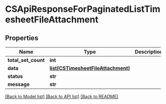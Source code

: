# CSApiResponseForPaginatedListTimesheetFileAttachment

## Properties
Name | Type | Description | Notes
------------ | ------------- | ------------- | -------------
**total_set_count** | **int** |  | [optional] 
**data** | [**list[CSTimesheetFileAttachment]**](CSTimesheetFileAttachment.md) |  | [optional] 
**status** | **str** |  | [optional] 
**message** | **str** |  | [optional] 

[[Back to Model list]](../README.md#documentation-for-models) [[Back to API list]](../README.md#documentation-for-api-endpoints) [[Back to README]](../README.md)


